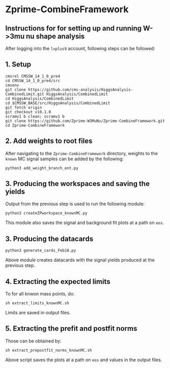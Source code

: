 # Zprime-CombineFramework

## Instructions for for setting up and running W->3mu nu shape analysis
After logging into the ```lxplus9``` account, following steps can be followed:
## 1. Setup 
```
cmsrel CMSSW_14_1_0_pre4
cd CMSSW_14_1_0_pre4/src
cmsenv
git clone https://github.com/cms-analysis/HiggsAnalysis-CombinedLimit.git HiggsAnalysis/CombinedLimit
cd HiggsAnalysis/CombinedLimit
cd $CMSSW_BASE/src/HiggsAnalysis/CombinedLimit
git fetch origin
git checkout v10.1.0
scramv1 b clean; scramv1 b
git clone https://github.com/Zprime-W3MuNu/Zprime-CombineFramework.git
cd Zprime-CombineFramework
```

## 2. Add weights to root files
After navigating to the ```Zprime-CombineFramework``` directory, weights to the ```known``` MC signal samples can be added by the following:
```
python3 add_weight_branch_ent.py
```

## 3. Producing the workspaces and saving the yields

Output from the previous step is used to run the following module:
```
python3 createZPworkspace_knownMC.py
```
This module also saves the signal and background fit plots at a path on ```eos```. 
## 3. Producing the datacards
```
python3 generate_cards_Feb18.py
```
Above module creates datacards with the signal yields produced at the previous step.

## 4. Extracting the expected limits
To for all knwon mass points, do:
```
sh extract_limits_knownMC.sh
```
Limits are saved in output files.
## 5. Extracting the prefit and postfit norms
Those can be obtained by:
```
sh extract_prepostfit_norms_knownMC.sh
```
Above script saves the plots at a path on ```eos``` and values in the output files. 


